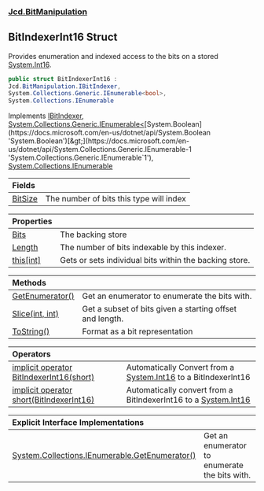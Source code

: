 ### [Jcd.BitManipulation](Jcd.BitManipulation.md 'Jcd.BitManipulation')

## BitIndexerInt16 Struct

Provides enumeration and indexed access to the bits on a
stored [System.Int16](https://docs.microsoft.com/en-us/dotnet/api/System.Int16 'System.Int16').

```csharp
public struct BitIndexerInt16 :
Jcd.BitManipulation.IBitIndexer,
System.Collections.Generic.IEnumerable<bool>,
System.Collections.IEnumerable
```

Implements [IBitIndexer](Jcd.BitManipulation.IBitIndexer.md 'Jcd.BitManipulation.IBitIndexer'), [System.Collections.Generic.IEnumerable&lt;](https://docs.microsoft.com/en-us/dotnet/api/System.Collections.Generic.IEnumerable-1 'System.Collections.Generic.IEnumerable`1')[System.Boolean](https://docs.microsoft.com/en-us/dotnet/api/System.Boolean 'System.Boolean')[&gt;](https://docs.microsoft.com/en-us/dotnet/api/System.Collections.Generic.IEnumerable-1 'System.Collections.Generic.IEnumerable`1'), [System.Collections.IEnumerable](https://docs.microsoft.com/en-us/dotnet/api/System.Collections.IEnumerable 'System.Collections.IEnumerable')

| Fields | |
| :--- | :--- |
| [BitSize](Jcd.BitManipulation.BitIndexerInt16.BitSize.md 'Jcd.BitManipulation.BitIndexerInt16.BitSize') | The number of bits this type will index |

| Properties                                                                                                    |                                                        |
|:--------------------------------------------------------------------------------------------------------------|:-------------------------------------------------------|
| [Bits](Jcd.BitManipulation.BitIndexerInt16.Bits.md 'Jcd.BitManipulation.BitIndexerInt16.Bits')                | The backing store                                      |
| [Length](Jcd.BitManipulation.BitIndexerInt16.Length.md 'Jcd.BitManipulation.BitIndexerInt16.Length')          | The number of bits indexable by this indexer.          |
| [this[int]](Jcd.BitManipulation.BitIndexerInt16.this[int].md 'Jcd.BitManipulation.BitIndexerInt16.this[int]') | Gets or sets individual bits within the backing store. |

| Methods | |
| :--- | :--- |
| [GetEnumerator()](Jcd.BitManipulation.BitIndexerInt16.GetEnumerator().md 'Jcd.BitManipulation.BitIndexerInt16.GetEnumerator()') | Get an enumerator to enumerate the bits with. |
| [Slice(int, int)](Jcd.BitManipulation.BitIndexerInt16.Slice(int,int).md 'Jcd.BitManipulation.BitIndexerInt16.Slice(int, int)') | Get a subset of bits given a starting offset and length. |
| [ToString()](Jcd.BitManipulation.BitIndexerInt16.ToString().md 'Jcd.BitManipulation.BitIndexerInt16.ToString()') | Format as a bit representation |

| Operators                                                                                                                                                                                                                             |                                                                                                                                           |
|:--------------------------------------------------------------------------------------------------------------------------------------------------------------------------------------------------------------------------------------|:------------------------------------------------------------------------------------------------------------------------------------------|
| [implicit operator BitIndexerInt16(short)](Jcd.BitManipulation.BitIndexerInt16.op_ImplicitJcd.BitManipulation.BitIndexerInt16(short).md 'Jcd.BitManipulation.BitIndexerInt16.op_Implicit Jcd.BitManipulation.BitIndexerInt16(short)') | Automatically Convert from a [System.Int16](https://docs.microsoft.com/en-us/dotnet/api/System.Int16 'System.Int16') to a BitIndexerInt16 |
| [implicit operator short(BitIndexerInt16)](Jcd.BitManipulation.BitIndexerInt16.op_Implicitshort(Jcd.BitManipulation.BitIndexerInt16).md 'Jcd.BitManipulation.BitIndexerInt16.op_Implicit short(Jcd.BitManipulation.BitIndexerInt16)') | Automatically convert from a BitIndexerInt16 to a [System.Int16](https://docs.microsoft.com/en-us/dotnet/api/System.Int16 'System.Int16') |

| Explicit Interface Implementations | |
| :--- | :--- |
| [System.Collections.IEnumerable.GetEnumerator()](Jcd.BitManipulation.BitIndexerInt16.System.Collections.IEnumerable.GetEnumerator().md 'Jcd.BitManipulation.BitIndexerInt16.System.Collections.IEnumerable.GetEnumerator()') | Get an enumerator to enumerate the bits with. |
